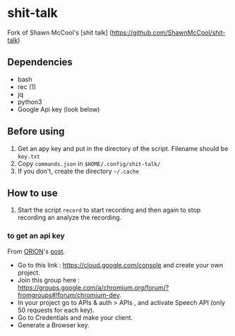 shit-talk
=========

Fork of Shawn McCool's [shit talk] (https://github.com/ShawnMcCool/shit-talk)

## Dependencies
- bash
- rec (1)
- jq
- python3
- Google Api key (look below)

## Before using
1. Get an apy key and put in the directory of the script. Filename should be `key.txt`
2. Copy `commands.json` in `$HOME/.config/shit-talk/`
3. If you don't, create the directory `~/.cache`

## How to use
1. Start the script `record` to start recording and then again to stop recording an analyze the recording.



### to get an api key
From [ORlON](https://gist.github.com/ORlON)'s [post](https://gist.github.com/alotaiba/1730160#comment-1230466). 

- Go to this link : https://cloud.google.com/console and create your own project.
- Join this group here : https://groups.google.com/a/chromium.org/forum/?fromgroups#!forum/chromium-dev.
- In your project go to APIs & auth > APIs , and activate Speech API (only 50 requests for each key).
- Go to Credentials and make your client.
- Generate a Browser key.
